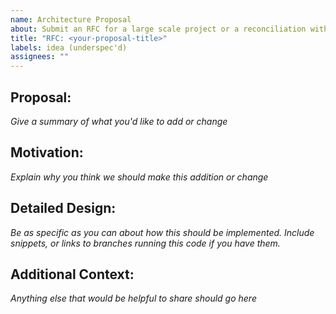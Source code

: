 ```yaml
---
name: Architecture Proposal
about: Submit an RFC for a large scale project or a reconciliation with a fork
title: "RFC: <your-proposal-title>"
labels: idea (underspec'd)
assignees: ""
---
```


<!--
RFC stands for "Request for Comment" and is the starting place for a community-wide discussion for new architecture changes, fork reconciliations, or other large scale concerns.

Filling out this issue template allows folks to comment asynchronously, but if the discussion merits more in depth conversation, consider calling a meeting in our slack channel to discuss as a group.
-->

## Proposal:

_Give a summary of what you'd like to add or change_

## Motivation:

_Explain why you think we should make this addition or change_

## Detailed Design:

_Be as specific as you can about how this should be implemented. Include snippets, or links to branches running this code if you have them._

## Additional Context:

_Anything else that would be helpful to share should go here_
